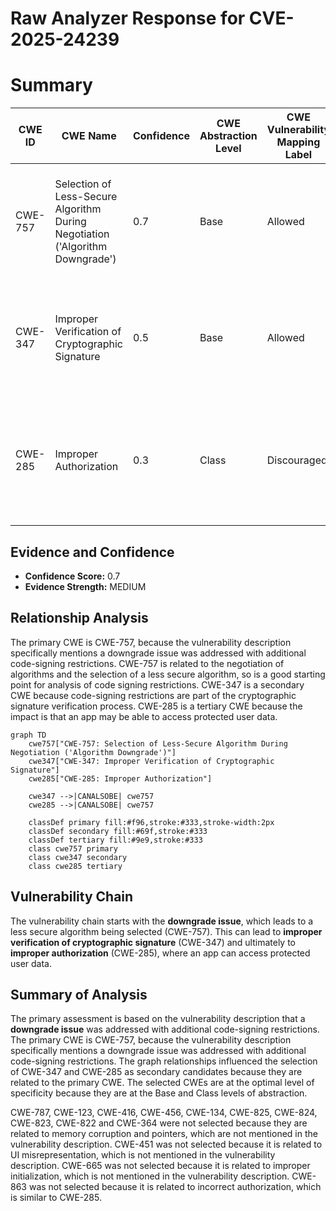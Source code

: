 # Raw Analyzer Response for CVE-2025-24239

# Summary
| CWE ID | CWE Name | Confidence | CWE Abstraction Level | CWE Vulnerability Mapping Label | CWE-Vulnerability Mapping Notes |
|---|---|---|---|---|---|
| CWE-757 | Selection of Less-Secure Algorithm During Negotiation ('Algorithm Downgrade') | 0.7 | Base | Allowed | Primary CWE. The **downgrade issue** was addressed with additional code-signing restrictions |
| CWE-347 | Improper Verification of Cryptographic Signature | 0.5 | Base | Allowed | Secondary candidate because code-signing is part of the cryptographic signature verification process |
| CWE-285 | Improper Authorization | 0.3 | Class | Discouraged | Secondary candidate because the impact includes an app being able to access protected user data. |

## Evidence and Confidence

*   **Confidence Score:** 0.7
*   **Evidence Strength:** MEDIUM

## Relationship Analysis
The primary CWE is CWE-757, because the vulnerability description specifically mentions a downgrade issue was addressed with additional code-signing restrictions. CWE-757 is related to the negotiation of algorithms and the selection of a less secure algorithm, so is a good starting point for analysis of code signing restrictions. CWE-347 is a secondary CWE because code-signing restrictions are part of the cryptographic signature verification process. CWE-285 is a tertiary CWE because the impact is that an app may be able to access protected user data.

```mermaid
graph TD
    cwe757["CWE-757: Selection of Less-Secure Algorithm During Negotiation ('Algorithm Downgrade')"]
    cwe347["CWE-347: Improper Verification of Cryptographic Signature"]
    cwe285["CWE-285: Improper Authorization"]
    
    cwe347 -->|CANALSOBE| cwe757
    cwe285 -->|CANALSOBE| cwe757
    
    classDef primary fill:#f96,stroke:#333,stroke-width:2px
    classDef secondary fill:#69f,stroke:#333
    classDef tertiary fill:#9e9,stroke:#333
    class cwe757 primary
    class cwe347 secondary
    class cwe285 tertiary
```

## Vulnerability Chain
The vulnerability chain starts with the **downgrade issue**, which leads to a less secure algorithm being selected (CWE-757). This can lead to **improper verification of cryptographic signature** (CWE-347) and ultimately to **improper authorization** (CWE-285), where an app can access protected user data.

## Summary of Analysis
The primary assessment is based on the vulnerability description that a **downgrade issue** was addressed with additional code-signing restrictions. The primary CWE is CWE-757, because the vulnerability description specifically mentions a downgrade issue was addressed with additional code-signing restrictions. The graph relationships influenced the selection of CWE-347 and CWE-285 as secondary candidates because they are related to the primary CWE. The selected CWEs are at the optimal level of specificity because they are at the Base and Class levels of abstraction.

CWE-787, CWE-123, CWE-416, CWE-456, CWE-134, CWE-825, CWE-824, CWE-823, CWE-822 and CWE-364 were not selected because they are related to memory corruption and pointers, which are not mentioned in the vulnerability description. CWE-451 was not selected because it is related to UI misrepresentation, which is not mentioned in the vulnerability description. CWE-665 was not selected because it is related to improper initialization, which is not mentioned in the vulnerability description. CWE-863 was not selected because it is related to incorrect authorization, which is similar to CWE-285.